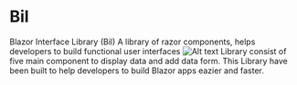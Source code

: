 # Bil
Blazor Interface Library (Bil) A library of razor components, helps developers to build functional user interfaces
![Alt text](BlazorInterfaceLibrary/wwwroot/Images/Slides/example.png)
Library consist of five main component to display data and add data form.
This Library have been built to help developers to build Blazor apps eazier and faster.
